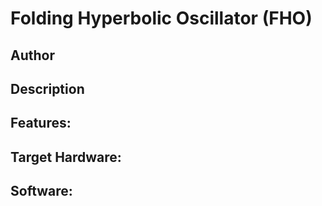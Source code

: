 # Folding Hyperbolic Oscillator (FHO)

## Author

<!-- Samuel Greene -->

## Description

<!-- To test initial board support daisy_common.cpp -->
<!-- This directory implements the Folding Hyperbolic Oscillator -->

## Features:
<!-- Dual Triangle Oscillator -->
<!-- Wavefolders -->
<!-- Hyperbolic Tangent Distortion -->
<!-- V/oct, LFO, and Linear Modulation -->
<!-- Potentiometer and CV inputs for frequency, distortion, fold, and fold offset -->

## Target Hardware:
<!-- Daisy Common Platform: -->
<!-- Daisy Seed -->

## Software: 
<!-- Daisy Common Platform Drivers -->

